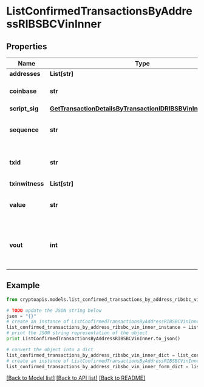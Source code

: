 # ListConfirmedTransactionsByAddressRIBSBCVinInner


## Properties
Name | Type | Description | Notes
------------ | ------------- | ------------- | -------------
**addresses** | **List[str]** |  | 
**coinbase** | **str** | Represents the coinbase hex. | [optional] 
**script_sig** | [**GetTransactionDetailsByTransactionIDRIBSBVinInnerScriptSig**](GetTransactionDetailsByTransactionIDRIBSBVinInnerScriptSig.md) |  | 
**sequence** | **str** | Represents the script sequence number. | 
**txid** | **str** | Represents the reference transaction identifier. | 
**txinwitness** | **List[str]** |  | 
**value** | **str** | Represents the sent/received amount. | 
**vout** | **int** | Defines the vout of the transaction output, i.e. which output to spend. | 

## Example

```python
from cryptoapis.models.list_confirmed_transactions_by_address_ribsbc_vin_inner import ListConfirmedTransactionsByAddressRIBSBCVinInner

# TODO update the JSON string below
json = "{}"
# create an instance of ListConfirmedTransactionsByAddressRIBSBCVinInner from a JSON string
list_confirmed_transactions_by_address_ribsbc_vin_inner_instance = ListConfirmedTransactionsByAddressRIBSBCVinInner.from_json(json)
# print the JSON string representation of the object
print ListConfirmedTransactionsByAddressRIBSBCVinInner.to_json()

# convert the object into a dict
list_confirmed_transactions_by_address_ribsbc_vin_inner_dict = list_confirmed_transactions_by_address_ribsbc_vin_inner_instance.to_dict()
# create an instance of ListConfirmedTransactionsByAddressRIBSBCVinInner from a dict
list_confirmed_transactions_by_address_ribsbc_vin_inner_form_dict = list_confirmed_transactions_by_address_ribsbc_vin_inner.from_dict(list_confirmed_transactions_by_address_ribsbc_vin_inner_dict)
```
[[Back to Model list]](../README.md#documentation-for-models) [[Back to API list]](../README.md#documentation-for-api-endpoints) [[Back to README]](../README.md)



